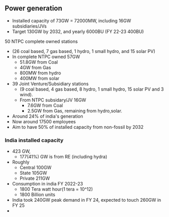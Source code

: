 ## Power generation

- Installed capacity of 73GW = 72000MW, including 16GW subsidiaries/JVs
- Target 130GW by 2032, and yearly 6000BU (FY 22-23 400BU)

50 NTPC complete owned stations

- (26 coal based, 7 gas based, 1 hydro, 1 small hydro, and 15 solar PV)
- In complete NTPC owned 57GW
    - 51.8GW from Coal
    - 4GW from Gas
    - 800MW from hydro
    - 400MW from solar
- 39 Joint Venture/Subsidiary stations
    - (9 coal based, 4 gas based, 8 hydro, 1 small hydro, 15 solar PV and 3 wind).
    - From NTPC subsidary/JV 16GW
        - 7.6GW from Coal
        - 2.5GW from Gas, remaining from hydro,solar.
- Around 24% of india's generation
- Now around 17500 employees
- Aim to have 50% of installed capacity from non-fossil by 2032

### India installed capacity

- 423 GW,
    - 177(41%) GW is from RE (including hydra)
- Roughly
    - Central 100GW
    - State 105GW
    - Private 211GW
- Consumption in india FY 2022-23
    - 1800 Tera watt hour(1 tera = 10^12)
    - 1800 Billion units
- India took 240GW peak demand in FY 24, expected to touch 260GW in FY 25
- 